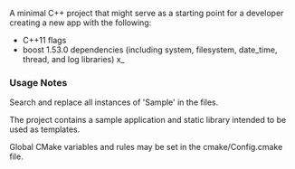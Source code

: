 A minimal C++ project that might serve as a starting point for a developer creating a new app with the following:
 - C++11 flags
 - boost 1.53.0 dependencies (including system, filesystem, date_time, thread, and log libraries)
x_

### Usage Notes

Search and replace all instances of 'Sample' in the files.

The project contains a sample application and static library intended to be used as templates.

Global CMake variables and rules may be set in the cmake/Config.cmake file.

